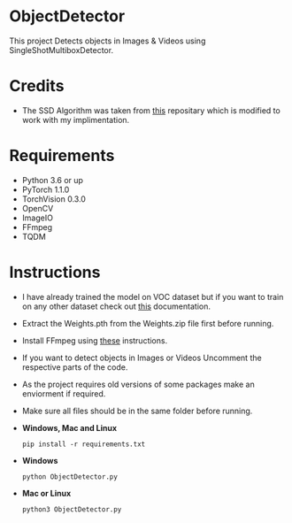 # ObjectDetector
This project Detects objects in Images & Videos using SingleShotMultiboxDetector.

# Credits
- The SSD Algorithm was taken from [this](https://github.com/amdegroot/ssd.pytorch) repositary which is modified to work with my implimentation.

# Requirements
- Python 3.6 or up
- PyTorch 1.1.0
- TorchVision 0.3.0
- OpenCV
- ImageIO
- FFmpeg
- TQDM

# Instructions
- I have already trained the model on VOC dataset but if you want to train on any other dataset check out [this](https://github.com/amdegroot/ssd.pytorch/blob/master/README.md) documentation.
- Extract the Weights.pth from the Weights.zip file first before running.
- Install FFmpeg using [these](https://github.com/adaptlearning/adapt_authoring/wiki/Installing-FFmpeg) instructions.
- If you want to detect objects in Images or Videos Uncomment the respective parts of the code.
- As the project requires old versions of some packages make an enviorment if required.
- Make sure all files should be in the same folder before running.

- **Windows, Mac and Linux**
  ```
  pip install -r requirements.txt
  ```
- **Windows**
  ```
  python ObjectDetector.py
  ```
- **Mac or Linux**
  ```
  python3 ObjectDetector.py
  ```
